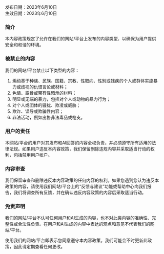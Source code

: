 发布日期：2023年6月10日<br />生效日期：2023年6月10日
<a name="Ownkz"></a>
### 简介
本内容政策规定了允许在我们的网站/平台上发布的内容类型，以确保为用户提供安全和和谐的环境。
<a name="mQJqM"></a>
### 被禁止的内容
我们的网站/平台禁止以下类型的内容：

1. 煽动基于种族、民族、国籍、宗教、性取向、性别或残疾的个人或群体实施暴力或歧视的仇恨言论或材料；
2. 色情、露骨或带有性暗示的材料；
3. 明显或无端的暴力，包括对个人或动物的暴力行为；
4. 对个人或团体的骚扰、欺凌或威胁；
5. 欺诈、误导或欺骗性内容；
6. 非法活动，例如出售非法毒品或枪支。
<a name="q2wdj"></a>
### 用户的责任
本网站/平台的用户对其发布和AI回答的内容全权负责，并必须遵守所有适用的法律法规。如果用户违反本内容政策，我们保留删除违规内容并采取适当行动的权利，包括禁用用户帐户。
<a name="kbWNt"></a>
### 内容审查
我们保留审查和删除违反本内容政策的任何内容的权利。如果您遇到您认为违反本政策的内容，请使用我们网站/平台上的“反馈与建议”功能或帮助中心向我们报告，我们将调查所有反馈，并在确认违反内容政策的内容后采取适当行动。
<a name="VJtsu"></a>
### 免责声明
我们的网站/平台不认可任何用户和AI生成的内容，也不对此类内容的准确性、完整性或合法性负责。在用户和AI生成的内容中表达的观点和意见不代表我们的网站/平台。

使用我们的网站/平台即表示您同意遵守本内容政策。我们可能会不时更新此政策，因此请定期查看任何更改。

